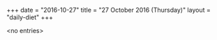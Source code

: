 +++
date = "2016-10-27"
title = "27 October 2016 (Thursday)"
layout = "daily-diet"
+++


\<no entries\>

